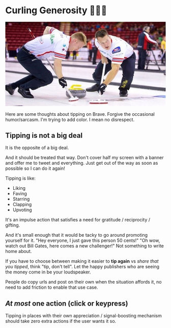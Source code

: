 # Curling Generosity 🎁🧹🥌

[![10x sweeping](curlings-broom-boom.jpg '10x sweeping')](https://ca.sports.yahoo.com/blogs/eh-game/curling-s-broom-boom-leads-to-player-meeting-in-toronto--are-regulations-coming-022117902.html)

Here are some thoughts about tipping on Brave. Forgive the occasional
humor/sarcasm. I'm trying to add color. I mean no disrespect.

## Tipping is not a big deal

It is the opposite of a big deal.

And it should be treated that way. Don't cover half my screen with a banner and
offer me to tweet and everything. Just get out of the way as soon as possible
so I can do it again!

Tipping is like:

- Liking
- Faving
- Starring
- Clapping
- Upvoting

It's an impulse action that satisfies a need for gratitude / reciprocity /
gifting.

And it's small enough that it would be tacky to go around promoting yourself
for it. "Hey everyone, I just gave this person 50 cents!" "Oh wow, watch out
Bill Gates, here comes a new challenger!" Not something to write home about.

If you have to choose between making it easier to **tip again** vs _share that
you tipped_, think "tip, don't tell". Let the happy publishers who are seeing
the money come in be your loudspeaker.

People do copy urls and post on their own when the situation affords it, no
need to add friction to enable that use case.

## _At most_ one action (click or keypress)

Tipping in places with their own appreciation / signal-boosting mechanism
should take zero extra actions if the user wants it so.

